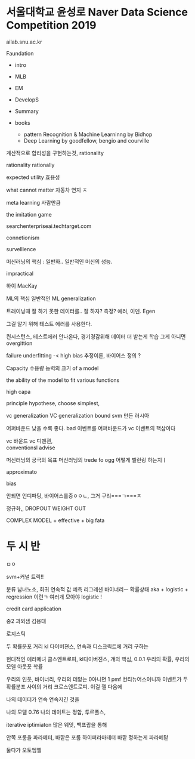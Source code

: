 # 서울대학교 윤성로 Naver Data Science Competition 2019

ailab.snu.ac.kr


Faundation
* intro
* MLB
* EM
* DevelopS
* Summary

* books
  * pattern Recognition & Machine Learninng by Bidhop
  * Deep Learning by goodfellow, bengio and courville


계산적으로 합리성을 구현하는것, rationality

rationality
rationally

expected utility 효용성

what cannot matter 자동차 연지 ㅈ

meta learning 사람만큼

the imitation game


searchenterpriseai.techtarget.com


connetionism

survellience


머신러닝의 핵심 : 일반화..  일반적인 머신의 성능.

impractical

하이 MacKay


ML의 핵심 일반적인 ML   generalization 

트래이닝때 잘 하기 못한 데이터를.. 잘 하자? 측정? 에러, 이덴. Egen

그걸 알기 위해 테스트 에러를 사용한다. 

컨시스턴스, 테스트에러 안나온다,  경기경감위해 데이터 더 받는게 학습 그게 아니면 overgittion 

failure underfitting -< high bias 추정이론, 바이어스 정의 ? 


 Capacity 수용량 능력의 크기 of a model

 the ability of the model to fit various functions

 high capa

 principle hypothese, choose  simplest,


 vc generalization VC generalization bound  svm 만든 러시아

 어퍼바운드 낮을 수록 좋다. bad 이벤트를 어퍼바운드가 vc 이밴트의 핵삼이다 

 vc 바운드 vc 디멘젼,  
 conventionsl advise


 머신러닝의 궁극의 목표 머신러닝의 trede fo ogg 어떻게 벨런링 하는지ㅣ


 approximato

 bias 



안되면 언디파팅,
바이어스를증ㅇㅇㄴ, 그거 구리===ㄱ===ㅈ


정규화,, DROPOUT WEIGHT OUT

COMPLEX MODEL + effective + big fata

# 두 시 반

ㅁㅇ



svm+커널 트릭!!

분류
    남녀노소, 
회귀
    연속적 값 예측 리그레션
바이너리ㅡ 
    확률상태 aka + logistic + regression 이런ㄱ 여러개 모아야 logistic
!


credit card application

중2 과외샘 김용대


로지스틱 

두 확률분포 거리 kl 다이버젼스, 연속과 디스크릭트에 거리 구하는 

현대적인 에러메녀 클스엔트로피, kl다이버젼스, 걔의 핵심, 0.0.1 우리의 확률, 우리의 모델 아웃픗 학률

우리의 인풋, 바이너리, 우리의 데잍는 0아니면 1 pmf 컨티뉴어스이니까 이벤트가  두 확률분포 사이의 거리 크로스엔트로피. 이걸 젤 다음에 

나의 데이터가 연속 연속저긴 것을 

나의 모델 0.76 나의 데이트는 정합, 투르폴스,

iterative iptimiaton  많은 웨잇, 백프랍을 통해 

안쪽 포룸을 파라메터,
바깥은 포룹 하이퍼라마테터 바깥 정하는게 파라메텉

둘다가 오토엠엘



